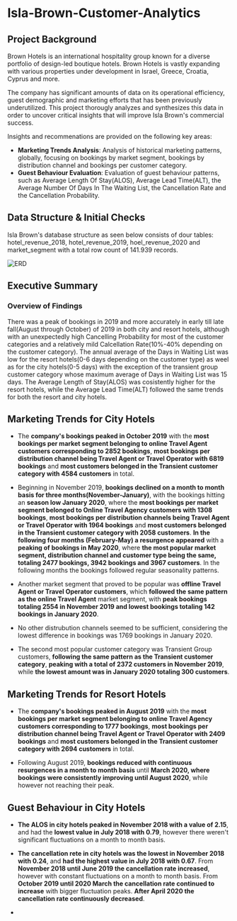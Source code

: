 # Isla-Brown-Customer-Analytics

## Project Background
Brown Hotels is an international hospitality group known for a diverse portfolio of design-led boutique hotels. Brown Hotels is vastly expanding with various properties under development in Israel, Greece, Croatia, Cyprus and more.

The company has significant amounts of data on its operational efficiency, guest demographic and marketing efforts that has been previously underutilized. This project thorougly analyzes and synthesizes this data in order to uncover critical insights that will improve Isla Brown's commercial success.

Insights and recommenations are provided on the following key areas:
* **Marketing Trends Analysis**: Analysis of historical marketing patterns, globally, focusing on bookings by market segment, bookings by distribution channel and bookings per customer category.
* **Guest Behaviour Evaluation**: Evaluation of guest behaviour patterns, such as Average Length Of Stay(ALOS), Average Lead Time(ALT), the Average Number Of Days In The Waiting List, the Cancellation Rate and the Cancellation Probability.

## Data Structure & Initial Checks

Isla Brown's database structure as seen below consists of dour tables: hotel_revenue_2018, hotel_revenue_2019, hoel_revenue_2020 and market_segment with a total row count of 141.939 records.

![ERD](https://github.com/user-attachments/assets/bd936a9b-457b-4721-94d5-34c43b9687d0)

## Executive Summary

### Overview of Findings
There was a peak of bookings in 2019 and more accurately in early till late fall(August through October) of 2019 in both city and resort hotels, although with an unexpectedly high Cancelling Probability for most of the customer categories and a relatively mild Calcellation Rate(10%-40% depending on the customer category). The annual average of the Days in Waiting List was low for the resort hotels(0-6 days depending on the customer type) as weel as for the city hotels(0-5 days) with the exception of the transient group customer category whose maximum average of Days in Waiting List was 15 days. The Average Length of Stay(ALOS) was cosistently higher for the resort hotels, while the Average Lead Time(ALT) followed the same trends for both the resort and city hotels.

## Marketing Trends for City Hotels
* The **company's bookings peaked in October 2019** with the **most bookings per market segment belonging to online Travel Agent customers corresponding to 2852 bookings**, **most bookings per distribution channel being Travel Agent or Travel Operator with 6819 bookings** and **most customers belonged in the Transient customer category with 4584 customers** in total.

* Beginning in November 2019, **bookings declined on a month to month basis for three months(November-January)**, with the bookings hitting an **season low January 2020**, where the **most bookings per market segment belonged to Online Travel Agency customers with 1308 bookings**, **most bookings per distribution channels being Travel Agent or Travel Operator with 1964 bookings** and **most customers belonged in the Transient customer category with 2058 customers**. **In the following four months (February-May) a resurgence appeared** with a **peaking of bookings in May 2020**, where **the most popular market segment, distribution channel and customer type being the same, totaling 2477 bookings, 3942 bookings and 3967 customers**. In the following months the bookings followed regular seasonality patterns.

* Another market segment that proved to be popular was **offline Travel Agent or Travel Operator customers**, which **followed the same pattern as the online Travel Agent** market segment, with **peak bookings totaling 2554 in November 2019 and lowest bookings totaling 142 bookings in January 2020**.

* No other distrubution channels seemed to be sufficient, considering the lowest difference in bookings was 1769 bookings in January 2020.

* The second most popular customer category was Transient Group customers, **following the same pattern as the Transient customer category**, **peaking with a total of 2372 customers in November 2019**, while **the lowest amount was in January 2020 totaling 300 customers**.

## Marketing Trends for Resort Hotels
* The **company's bookings peaked in August 2019** with the **most bookings per market segment belonging to online Travel Agency customers corresponding to 1777 bookings**, **most bookings per distribution channel being Travel Agent or Travel Operator with 2409 bookings** and **most customers belonged in the Transient customer category with 2694 customers** in total.

* Following August 2019, **bookings reduced with continuous resurgences in a month to month basis** until **March 2020, where bookings were consistently improving until August 2020**, while however not reaching their peak.

## Guest Behaviour in City Hotels
* **The ALOS in city hotels peaked in November 2018 with a value of 2.15**, and had the **lowest value in July 2018 with 0.79**, however there weren't significant fluctuations on a month to month basis.

* **The cancellation rete in city hotels was the lowest in November 2018 with 0.24**, and **had the highest value in July 2018 with 0.67**. From **November 2018 until June 2019 the cancellation rate increased**, however with constant fluctuations on a month to month basis. From **October 2019 until 2020 March the cancellation rate continued to increase** with bigger fluctuation peaks. **After April 2020 the cancellation rate continuously decreased**.

* 
